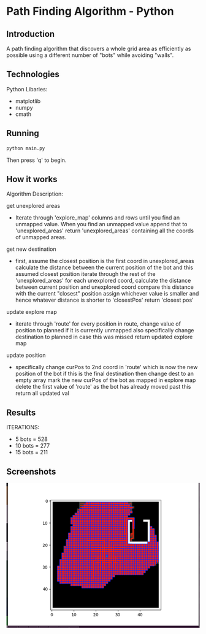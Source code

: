 # Path Finding Algorithm - Python

## Introduction

A path finding algorithm that discovers a whole grid area as efficiently as possible using a different number of "bots" while avoiding "walls".

## Technologies

Python
Libaries: 
- matplotlib
- numpy
- cmath

## Running

```sh
python main.py
```

Then press 'q' to begin.

## How it works

Algorithm Description:
 
get unexplored areas
-    Iterate through 'explore_map' columns and rows until you find an unmapped value.
        When you find an unmapped value append that to 'unexplored_areas'
            return 'unexplored_areas' containing all the coords of unmapped areas.

get new destination
   - first, assume the closest position is the first coord in unexplored_areas
        calculate the distance between the current position of the bot and this assumed closest position
            iterate through the rest of the 'unexplored_areas'
                for each unexplored coord, calculate the distance between current position and unexplored coord
                    compare this distance with the current "closest" position
                        assign whichever value is smaller and hence whatever distance is shorter to 'closestPos'
                            return 'closest pos'

update explore map
   - iterate through 'route'
        for every position in route, change value of position to planned if it is currently unmapped
            also specifically change destination to planned in case this was missed
                return updated explore map

update position
   - specifically change curPos to 2nd coord in 'route' which is now the new position of the bot
        if this is the final destination then change dest to an empty array
            mark the new curPos of the bot as mapped in explore map
                delete the first value of 'route' as the bot has already moved past this
                    return all updated val

## Results

ITERATIONS:

- 5 bots = 528
- 10 bots = 277
- 15 bots = 211

## Screenshots
![Screenshot 1](Screenshot1.png?raw=true)
